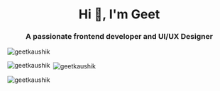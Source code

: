 <h1 align="center">Hi 👋, I'm Geet</h1>
<h3 align="center">A passionate frontend developer and UI/UX Designer</h3>

<p align="left"> <img src="https://komarev.com/ghpvc/?username=geetkaushik&label=Profile%20views&color=0e75b6&style=flat" alt="geetkaushik" /> </p>

<p><img align="left" src="https://github-readme-stats.vercel.app/api/top-langs?username=geetkaushik&show_icons=true&locale=en&layout=compact" alt="geetkaushik" /></p>

<p>&nbsp;<img align="center" src="https://github-readme-stats.vercel.app/api?username=geetkaushik&show_icons=true&locale=en" alt="geetkaushik" /></p>

<p><img align="center" src="https://github-readme-streak-stats.herokuapp.com/?user=geetkaushik&" alt="geetkaushik" /></p>
